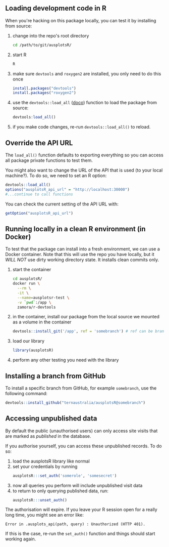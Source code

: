 ## Loading development code in R
When you're hacking on this package locally, you can test it by installing from source:

  1. change into the repo's root directory
      ```bash
      cd /path/to/git/ausplotsR/
      ```
  1. start R
      ```bash
      R
      ```
  1. make sure `devtools` and `roxygen2` are installed, you only need to do this once
      ```R
      install.packages("devtools")
      install.packages("roxygen2")
      ```
  1. use the `devtools::load_all` ([doco](https://rdrr.io/cran/devtools/man/load_all.html)) function to load the package from source:
      ```R
      devtools:load_all()
      ```
  1. if you make code changes, re-run `devtools::load_all()` to reload.


## Override the API URL

The `load_all()` function defaults to exporting everything so you can access all package private functions to test them.

You might also want to change the URL of the API that is used (to your local machine?). To do so, we need to set an R option:

```R
devtools::load_all()
options("ausplotsR_api_url" = "http://localhost:30000")
#...continue to call functions
```

You can check the current setting of the API URL with:

```R
getOption("ausplotsR_api_url")
```


## Running locally in a clean R environment (in Docker)
To test that the package can install into a fresh environment, we can use a Docker container. Note that this will use
the repo you have locally, but it *WILL NOT* use dirty working directory state. It installs clean commits only.

  1. start the container
      ```bash
      cd ausplotsR/
      docker run \
        --rm \
        -it \
        --name=ausplotsr-test \
        -v `pwd`:/app \
        zamora/r-devtools
      ```
  1. in the container, install our package from the local source we mounted as a volume in the container
      ```R
      devtools::install_git('/app', ref = 'somebranch') # ref can be branch or commit
      ```
  1. load our library
      ```R
      library(ausplotsR)
      ```
  1. perform any other testing you need with the library



## Installing a branch from GitHub
To install a specific branch from GitHub, for example `somebranch`, use the following command:

```R
devtools::install_github("ternaustralia/ausplotsR@somebranch")
```


## Accessing unpublished data
By default the public (unauthorised users) can only access site visits that are marked as *published* in the database.

If you authorise yourself, you can access these unpublished records. To do so:

  1. load the ausplotsR library like normal
  1. set your credentials by running
      ```R
      ausplotsR:::set_auth('somerole', 'somesecret')
      ```
  1. now all queries you perform will include unpublished visit data
  1. to return to only querying published data, run:
      ```R
      ausplotsR:::unset_auth()
      ```

The authorisation will expire. If you leave your R session open for a really long time, you might see an error like:
```
Error in .ausplots_api(path, query) : Unauthorized (HTTP 401).
```

If this is the case, re-run the `set_auth()` function and things should start working again.

